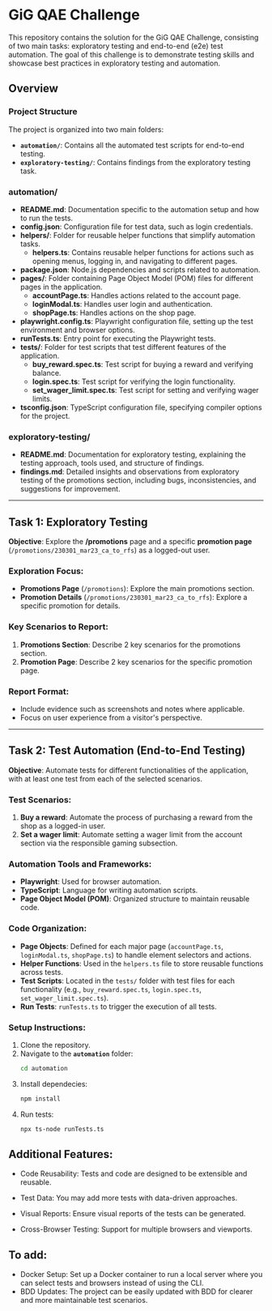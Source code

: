 # GiG QAE Challenge

This repository contains the solution for the GiG QAE Challenge, consisting of two main tasks: exploratory testing and end-to-end (e2e) test automation. The goal of this challenge is to demonstrate testing skills and showcase best practices in exploratory testing and automation.

## Overview

### Project Structure
The project is organized into two main folders: 
- **`automation/`**: Contains all the automated test scripts for end-to-end testing.
- **`exploratory-testing/`**: Contains findings from the exploratory testing task.



### automation/

- **README.md**: Documentation specific to the automation setup and how to run the tests.
- **config.json**: Configuration file for test data, such as login credentials.
- **helpers/**: Folder for reusable helper functions that simplify automation tasks.
  - **helpers.ts**: Contains reusable helper functions for actions such as opening menus, logging in, and navigating to different pages.
- **package.json**: Node.js dependencies and scripts related to automation.
- **pages/**: Folder containing Page Object Model (POM) files for different pages in the application.
  - **accountPage.ts**: Handles actions related to the account page.
  - **loginModal.ts**: Handles user login and authentication.
  - **shopPage.ts**: Handles actions on the shop page.
- **playwright.config.ts**: Playwright configuration file, setting up the test environment and browser options.
- **runTests.ts**: Entry point for executing the Playwright tests.
- **tests/**: Folder for test scripts that test different features of the application.
  - **buy_reward.spec.ts**: Test script for buying a reward and verifying balance.
  - **login.spec.ts**: Test script for verifying the login functionality.
  - **set_wager_limit.spec.ts**: Test script for setting and verifying wager limits.
- **tsconfig.json**: TypeScript configuration file, specifying compiler options for the project.

### exploratory-testing/

- **README.md**: Documentation for exploratory testing, explaining the testing approach, tools used, and structure of findings.
- **findings.md**: Detailed insights and observations from exploratory testing of the promotions section, including bugs, inconsistencies, and suggestions for improvement.

---

## Task 1: Exploratory Testing

**Objective**: Explore the **/promotions** page and a specific **promotion page** (`/promotions/230301_mar23_ca_to_rfs`) as a logged-out user.

### Exploration Focus:
- **Promotions Page** (`/promotions`): Explore the main promotions section.
- **Promotion Details** (`/promotions/230301_mar23_ca_to_rfs`): Explore a specific promotion for details.

### Key Scenarios to Report:
1. **Promotions Section**: Describe 2 key scenarios for the promotions section.
2. **Promotion Page**: Describe 2 key scenarios for the specific promotion page.

### Report Format:
- Include evidence such as screenshots and notes where applicable.
- Focus on user experience from a visitor's perspective.

---

## Task 2: Test Automation (End-to-End Testing)

**Objective**: Automate tests for different functionalities of the application, with at least one test from each of the selected scenarios.

### Test Scenarios:
1. **Buy a reward**: Automate the process of purchasing a reward from the shop as a logged-in user.
2. **Set a wager limit**: Automate setting a wager limit from the account section via the responsible gaming subsection.

### Automation Tools and Frameworks:
- **Playwright**: Used for browser automation.
- **TypeScript**: Language for writing automation scripts.
- **Page Object Model (POM)**: Organized structure to maintain reusable code.

### Code Organization:
- **Page Objects**: Defined for each major page (`accountPage.ts`, `loginModal.ts`, `shopPage.ts`) to handle element selectors and actions.
- **Helper Functions**: Used in the `helpers.ts` file to store reusable functions across tests.
- **Test Scripts**: Located in the `tests/` folder with test files for each functionality (e.g., `buy_reward.spec.ts`, `login.spec.ts`, `set_wager_limit.spec.ts`).
- **Run Tests**: `runTests.ts` to trigger the execution of all tests.

### Setup Instructions:
1. Clone the repository.
2. Navigate to the **`automation`** folder:
   ```bash
   cd automation
   ```
2. Install dependecies:
   ```bash
   npm install 
   ```
3. Run tests:
   ```bash
   npx ts-node runTests.ts 
   ```

## Additional Features:

* Code Reusability: Tests and code are designed to be extensible and reusable.

* Test Data: You may add more tests with data-driven approaches.

* Visual Reports: Ensure visual reports of the tests can be generated.

* Cross-Browser Testing: Support for multiple browsers and viewports.

## To add:

* Docker Setup: Set up a Docker container to run a local server where you can select tests and browsers instead of using the CLI.
* BDD Updates: The project can be easily updated with BDD for clearer and more maintainable test scenarios.